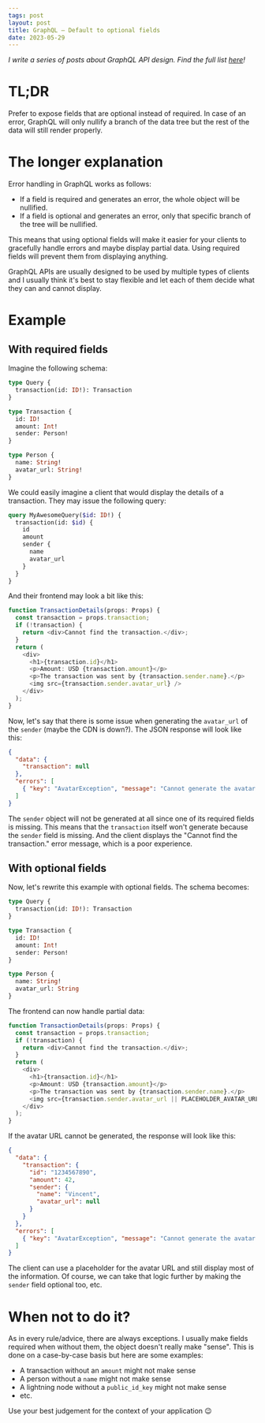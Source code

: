 ```yaml
---
tags: post
layout: post
title: GraphQL — Default to optional fields
date: 2023-05-29
---
```


_I write a series of posts about GraphQL API design. Find the full list [here](/posts/2023-03-11-graphql-api-design)!_

# TL;DR

Prefer to expose fields that are optional instead of required. In case of an error, GraphQL will only nullify a branch of the data tree but the rest of the data will still render properly.

# The longer explanation

Error handling in GraphQL works as follows:

- If a field is required and generates an error, the whole object will be nullified.
- If a field is optional and generates an error, only that specific branch of the tree will be nullified.

This means that using optional fields will make it easier for your clients to gracefully handle errors and maybe display partial data. Using required fields will prevent them from displaying anything.

GraphQL APIs are usually designed to be used by multiple types of clients and I usually think it's best to stay flexible and let each of them decide what they can and cannot display.

# Example

## With required fields

Imagine the following schema:

```graphql
type Query {
  transaction(id: ID!): Transaction
}

type Transaction {
  id: ID!
  amount: Int!
  sender: Person!
}

type Person {
  name: String!
  avatar_url: String!
}
```

We could easily imagine a client that would display the details of a transaction. They may issue the following query:

```graphql
query MyAwesomeQuery($id: ID!) {
  transaction(id: $id) {
    id
    amount
    sender {
      name
      avatar_url
    }
  }
}
```

And their frontend may look a bit like this:

```typescript
function TransactionDetails(props: Props) {
  const transaction = props.transaction;
  if (!transaction) {
    return <div>Cannot find the transaction.</div>;
  }
  return (
    <div>
      <h1>{transaction.id}</h1>
      <p>Amount: USD {transaction.amount}</p>
      <p>The transaction was sent by {transaction.sender.name}.</p>
      <img src={transaction.sender.avatar_url} />
    </div>
  );
}
```

Now, let's say that there is some issue when generating the `avatar_url` of the `sender` (maybe the CDN is down?). The JSON response will look like this:

```json
{
  "data": {
    "transaction": null
  },
  "errors": [
    { "key": "AvatarException", "message": "Cannot generate the avatar URL." }
  ]
}
```

The `sender` object will not be generated at all since one of its required fields is missing. This means that the `transaction` itself won't generate because the `sender` field is missing. And the client displays the "Cannot find the transaction." error message, which is a poor experience.

## With optional fields

Now, let's rewrite this example with optional fields. The schema becomes:

```graphql
type Query {
  transaction(id: ID!): Transaction
}

type Transaction {
  id: ID!
  amount: Int!
  sender: Person!
}

type Person {
  name: String!
  avatar_url: String
}
```

The frontend can now handle partial data:

```typescript
function TransactionDetails(props: Props) {
  const transaction = props.transaction;
  if (!transaction) {
    return <div>Cannot find the transaction.</div>;
  }
  return (
    <div>
      <h1>{transaction.id}</h1>
      <p>Amount: USD {transaction.amount}</p>
      <p>The transaction was sent by {transaction.sender.name}.</p>
      <img src={transaction.sender.avatar_url || PLACEHOLDER_AVATAR_URL} />
    </div>
  );
}
```

If the avatar URL cannot be generated, the response will look like this:

```json
{
  "data": {
    "transaction": {
      "id": "1234567890",
      "amount": 42,
      "sender": {
        "name": "Vincent",
        "avatar_url": null
      }
    }
  },
  "errors": [
    { "key": "AvatarException", "message": "Cannot generate the avatar URL." }
  ]
}
```

The client can use a placeholder for the avatar URL and still display most of the information. Of course, we can take that logic further by making the `sender` field optional too, etc.

# When not to do it?

As in every rule/advice, there are always exceptions. I usually make fields required when without them, the object doesn't really make "sense". This is done on a case-by-case basis but here are some examples:

- A transaction without an `amount` might not make sense
- A person without a `name` might not make sense
- A lightning node without a `public_id_key` might not make sense
- etc.

Use your best judgement for the context of your application 😉
